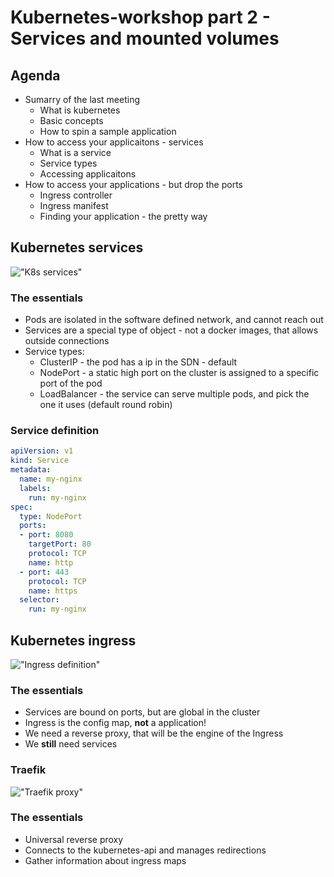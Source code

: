 # Kubernetes-workshop part 2 - Services and mounted volumes

## Agenda

* Sumarry of the last meeting
	* What is kubernetes
	* Basic concepts
	* How to spin a sample application
* How to access your applicaitons - services
	* What is a service
	* Service types
	* Accessing applicaitons
* How to access your applications - but drop the ports
	* Ingress controller
	* Ingress manifest
	* Finding your application - the pretty way

## Kubernetes services

!["K8s services"](https://coreos.com/kubernetes/docs/latest/img/rolling-deploy.svg)

### The essentials

* Pods are isolated in the software defined network, and cannot reach out
* Services are a special type of object - not a docker images, that allows outside connections
* Service types:
	* ClusterIP - the pod has a ip in the SDN - default
	* NodePort - a static high port on the cluster is assigned to a specific port of the pod
	* LoadBalancer - the service can serve multiple pods, and pick the one it uses (default round robin)

### Service definition

```yaml
apiVersion: v1
kind: Service
metadata:
  name: my-nginx
  labels:
    run: my-nginx
spec:
  type: NodePort
  ports:
  - port: 8080
    targetPort: 80
    protocol: TCP
    name: http
  - port: 443
    protocol: TCP
    name: https
  selector:
    run: my-nginx
```

## Kubernetes ingress

!["Ingress definition"](https://image.slidesharecdn.com/selection-151119212429-lva1-app6891/95/kubernetes-where-we-are-where-were-going-and-why-15-638.jpg)

### The essentials

* Services are bound on ports, but are global in the cluster
* Ingress is the config map, **not** a application!
* We need a reverse proxy, that will be the engine of the Ingress
* We **still** need services

### Traefik

!["Traefik proxy"](https://pbs.twimg.com/media/CkcZ9xXXIAA3U6J.jpg)

### The essentials

* Universal reverse proxy
* Connects to the kubernetes-api and manages redirections
* Gather information about ingress maps

